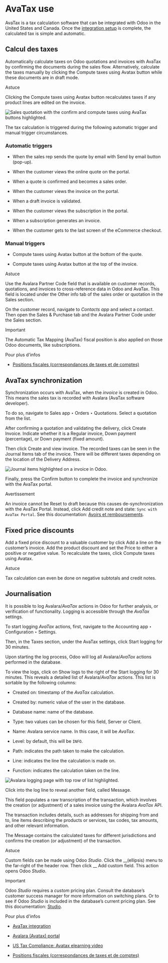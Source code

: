 # AvaTax use

AvaTax is a tax calculation software that can be integrated with Odoo in the
United States and Canada. Once the [integration setup](../avatax.html) is
complete, the calculated tax is simple and automatic.

## Calcul des taxes

Automatically calculate taxes on Odoo quotations and invoices with AvaTax by
confirming the documents during the sales flow. Alternatively, calculate the
taxes manually by clicking the Compute taxes using Avatax button while these
documents are in draft mode.

Astuce

Clicking the Compute taxes using Avatax button recalculates taxes if any
product lines are edited on the invoice.

![Sales quotation with the confirm and compute taxes using AvaTax buttons
highlighted.](../../../../../_images/calculate-avatax.png)

The tax calculation is triggered during the following automatic trigger and
manual trigger circumstances.

### Automatic triggers

  * When the sales rep sends the quote by email with Send by email button (pop-up).

  * When the customer views the online quote on the portal.

  * When a quote is confirmed and becomes a sales order.

  * When the customer views the invoice on the portal.

  * When a draft invoice is validated.

  * When the customer views the subscription in the portal.

  * When a subscription generates an invoice.

  * When the customer gets to the last screen of the eCommerce checkout.

### Manual triggers

  * Compute taxes using Avatax button at the bottom of the quote.

  * Compute taxes using Avatax button at the top of the invoice.

Astuce

Use the Avalara Partner Code field that is available on customer records,
quotations, and invoices to cross-reference data in Odoo and AvaTax. This
field is located under the Other info tab of the sales order or quotation in
the Sales section.

On the customer record, navigate to _Contacts app_ and select a contact. Then
open the Sales & Purchase tab and the Avalara Partner Code under the Sales
section.

Important

The Automatic Tax Mapping (AvaTax) fiscal position is also applied on those
Odoo documents, like subscriptions.

Pour plus d'infos

  * [Positions fiscales (correspondances de taxes et de comptes)](../fiscal_positions.html)

## AvaTax synchronization

Synchronization occurs with AvaTax, when the _invoice_ is created in Odoo.
This means the sales tax is recorded with Avalara (AvaTax software developer).

To do so, navigate to Sales app ‣ Orders ‣ Quotations. Select a quotation from
the list.

After confirming a quotation and validating the delivery, click Create
Invoice. Indicate whether it is a Regular invoice, Down payment (percentage),
or Down payment (fixed amount).

Then click Create and view invoice. The recorded taxes can be seen in the
Journal Items tab of the invoice. There will be different taxes depending on
the location of the Delivery Address.

![Journal items highlighted on a invoice in
Odoo.](../../../../../_images/journal-items.png)

Finally, press the Confirm button to complete the invoice and synchronize with
the AvaTax portal.

Avertissement

An invoice cannot be Reset to draft because this causes de-synchronization
with the AvaTax Portal. Instead, click Add credit note and state: `Sync with
AvaTax Portal`. See this documentation: [Avoirs et
remboursements](../../customer_invoices/credit_notes.html).

## Fixed price discounts

Add a fixed price discount to a valuable customer by click Add a line on the
customer’s invoice. Add the product discount and set the Price to either a
positive or negative value. To recalculate the taxes, click Compute taxes
using Avatax.

Astuce

Tax calculation can even be done on negative subtotals and credit notes.

## Journalisation

It is possible to log Avalara/_AvaTax_ actions in Odoo for further analysis,
or verification of functionality. Logging is accessible through the _AvaTax_
settings.

To start logging _AvaTax_ actions, first, navigate to the Accounting app ‣
Configuration ‣ Settings.

Then, in the Taxes section, under the AvaTax settings, click Start logging for
30 minutes.

Upon starting the log process, Odoo will log all Avalara/_AvaTax_ actions
performed in the database.

To view the logs, click on Show logs to the right of the Start logging for 30
minutes. This reveals a detailed list of Avalara/_AvaTax_ actions. This list
is sortable by the following columns:

  * Created on: timestamp of the _AvaTax_ calculation.

  * Created by: numeric value of the user in the database.

  * Database name: name of the database.

  * Type: two values can be chosen for this field, Server or Client.

  * Name: Avalara service name. In this case, it will be _AvaTax_.

  * Level: by default, this will be `INFO`.

  * Path: indicates the path taken to make the calculation.

  * Line: indicates the line the calculation is made on.

  * Function: indicates the calculation taken on the line.

![Avalara logging page with top row of list
highlighted.](../../../../../_images/logging.png)

Click into the log line to reveal another field, called Message.

This field populates a raw transcription of the transaction, which involves
the creation (or adjustment) of a sales invoice using the Avalara _AvaTax_
API.

The transaction includes details, such as addresses for shipping from and to,
line items describing the products or services, tax codes, tax amounts, and
other relevant information.

The Message contains the calculated taxes for different jurisdictions and
confirms the creation (or adjustment) of the transaction.

Astuce

Custom fields can be made using Odoo _Studio_. Click the __(ellipsis) menu to
the far-right of the header row. Then click __ Add custom field. This action
opens Odoo _Studio_.

Important

Odoo _Studio_ requires a _custom_ pricing plan. Consult the database’s
customer success manager for more information on switching plans. Or to see if
Odoo _Studio_ is included in the database’s current pricing plan. See this
documentation: [Studio](../../../../studio.html).

Pour plus d'infos

  * [AvaTax integration](../avatax.html)

  * [Avalara (Avatax) portal](avalara_portal.html)

  * [US Tax Compliance: Avatax elearning video](https://www.odoo.com/slides/slide/us-tax-compliance-avatax-2858?fullscreen=1)

  * [Positions fiscales (correspondances de taxes et de comptes)](../fiscal_positions.html)

